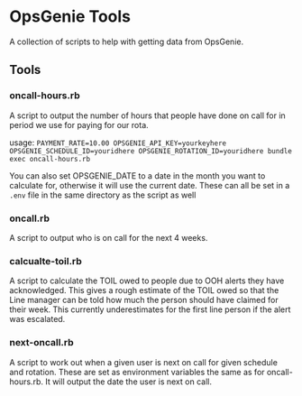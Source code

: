 # OpsGenie Tools

A collection of scripts to help with getting data from OpsGenie.

## Tools

### oncall-hours.rb

A script to output the number of hours that people have done on call for in
period we use for paying for our rota.

usage: `PAYMENT_RATE=10.00 OPSGENIE_API_KEY=yourkeyhere OPSGENIE_SCHEDULE_ID=youridhere OPSGENIE_ROTATION_ID=youridhere bundle exec oncall-hours.rb`

You can also set OPSGENIE_DATE to a date in the month you want to calculate for, otherwise it will use the current date.
These can all be set in a `.env` file in the same directory as the script as well

### oncall.rb

A script to output who is on call for the next 4 weeks.

### calcualte-toil.rb

A script to calculate the TOIL owed to people due to OOH alerts they have
acknowledged. This gives a rough estimate of the TOIL owed so that the Line
manager can be told how much the person should have claimed for their week.
This currently underestimates for the first line person if the alert was escalated.

### next-oncall.rb

A script to work out when a given user is next on call for given schedule and
rotation. These are set as environment variables the same as for
oncall-hours.rb. It will output the date the user is next on call.
